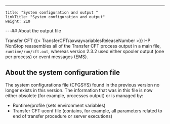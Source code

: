 ---
    title: "System configuration and output "
    linkTitle: "System configuration and output"
    weight: 210
---## About the output file

Transfer CFT {{< TransferCFT/axwayvariablesReleaseNumber  >}} HP NonStop reassembles all of the Transfer CFT process output in a main file, `runtime/run/cft.out`, whereas version 2.3.2 used either spooler output (one per process) or event messages (EMS).

## About the system configuration file

The system configurations file (CFGSYS) found in the previous version no longer exists in this version. The information that was in this file is now either obsolete (for example, processes output) or is managed by:

- Runtime/profile (sets environment variables)
- Transfer CFT uconf file (contains, for example, all parameters related to end of transfer procedure or server executions)
